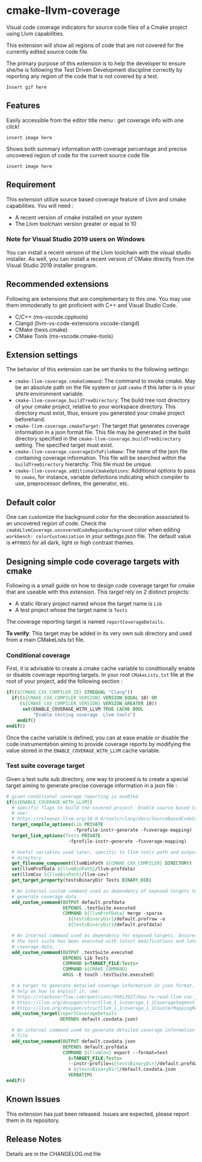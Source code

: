 # cmake-llvm-coverage

Visual code coverage indicators for source code files of a Cmake project
using Llvm capabilities.

This extension will show all regions of code that are not covered for the
currently edited source code file.

The primary purpose of this extension is to help the developer to ensure
she/he is following the Test Driven Development discipline correctly by
reporting any region of the code that is not covered by a test.

`Insert gif here`

## Features

Easily accessible from the editor title menu : get coverage info with one
click!

`insert image here`

Shows both summary information with coverage percentage and precise uncovered
region of code for the current source code file.

`insert image here`

## Requirement

This extension utilize source based coverage feature of Llvm and cmake
capabilities. You will need :

- A recent version of cmake installed on your system
- The Llvm toolchain version greater or equal to 10

### Note for Visual Studio 2019 users on Windows

You can install a recent version of the Llvm toolchain with the visual studio
installer. As well, you can install a recent version of CMake directly from
the Visual Studio 2019 installer program.

## Recommended extensions

Following are extensions that are complementary to this one. You may use them
immoderatly to get proficient with C++ and Visual Studio Code.

- C/C++ (ms-vscode.cpptools)
- Clangd (llvm-vs-code-extensions.vscode-clangd)
- CMake (twxs.cmake)
- CMake Tools (ms-vscode.cmake-tools)

## Extension settings

The behavior of this extension can be set thanks to the following settings:

- `cmake-llvm-coverage.cmakeCommand`: The command to invoke cmake. May be an
absolute path on the file system or just `cmake` if this latter is in your
`$PATH` environment variable.
- `cmake-llvm-coverage.buildTreeDirectory`: The build tree root directory of
your cmake project, relative to your workspace directory. This directory must
exist, thus, ensure you generated your cmake project beforehand.
- `cmake-llvm-coverage.cmakeTarget`: The target that generates coverage
information in a json format file. This file may be generated in the build
directory specified in the `cmake-llvm-coverage.buildTreeDirectory` setting.
The specified target must exist.
- `cmake-llvm-coverage.coverageInfoFileName`: The name of the json file
containing coverage information. This file will be searched within the
`buildTreeDirectory` hierarchy. This file must be unique.
- `cmake-llvm-coverage.additionalCmakeOptions`: Additional options to pass to
`cmake`, for instance, variable definitions indicating which compiler to use,
preprocessor defines, the generator, etc.

## Default color

One can customize the background color for the decoration associated to an
uncovered region of code. Check the
`cmakeLlvmCoverage.uncoveredCodeRegionBackground` color when editing
`workbench: colorCustomization` in your settings.json file. The default
value is `#FF0055` for all dark, light or high contrast themes.

## Designing simple code coverage targets with cmake

Following is a small guide on how to design code coverage target for cmake
that are useable with this extension. This target rely on 2 distinct
projects:

- A static library project named whose the target name is `Lib`
- A test project whose the target name is `Tests`

The coverage reporting target is named `reportCoverageDetails`.

**To verify**: This target may be added in its very own sub directory and used
from a main CMakeLists.txt file.

### Conditional coverage

First, it is advisable to create a cmake cache variable to conditionally
enable or disable coverage reporting targets. In your root `CMakeLists.txt`
file at the root of your project, add the following section :

```cmake
if((${CMAKE_CXX_COMPILER_ID} STREQUAL "Clang"))
  if((${CMAKE_CXX_COMPILER_VERSION} VERSION_EQUAL 10) OR
     (${CMAKE_CXX_COMPILER_VERSION} VERSION_GREATER 10))
      set(ENABLE_COVERAGE_WITH_LLVM TRUE CACHE BOOL
          "Enable testing coverage  Llvm tools")
    endif()
endif()
```

Once the cache variable is defined, you can at ease enable or disable the
code instrumentation aiming to provide coverage reports by modifying the
value stored in the `ENABLE_COVERAGE_WITH_LLVM` cache variable.

### Test suite coverage target

Given a test suite sub directory, one way to proceed is to create a special
target aiming to generate precise coverage information in a json file :

```cmake
# given conditional coverage reporting is enabled
if(${ENABLE_COVERAGE_WITH_LLVM})
  # specific flags to build the covered project. Enable source based Coverage
  # see:
  # https://releases.llvm.org/10.0.0/tools/clang/docs/SourceBasedCodeCoverage.html
  target_compile_options(Lib PRIVATE
                         -fprofile-instr-generate -fcoverage-mapping)
  target_link_options(Tests PRIVATE
                       -fprofile-instr-generate -fcoverage-mapping)

  # Useful variables used later, specific to llvm tools path and output
  # directory
  get_filename_component(llvmBinPath ${CMAKE_CXX_COMPILER} DIRECTORY)
  set(llvmProfData ${llvmBinPath}/llvm-profdata)
  set(llvmCov ${llvmBinPath}/llvm-cov)
  get_target_property(testsBinaryDir Tests BINARY_DIR)

  # An internal custom command used as dependency of exposed targets to
  # generate coverage data
  add_custom_command(OUTPUT default.profdata
                     DEPENDS .testSuite.executed
                     COMMAND ${llvmProfData} merge -sparse
                       ${testsBinaryDir}/default.profraw -o
                       ${testsBinaryDir}/default.profdata)

  # An internal command used as dependency for exposed targets. Ensures that
  # the test suite has been executed with latest modifications and latest
  # coverage data.
  add_custom_command(OUTPUT .testSuite.executed
                     DEPENDS Lib Tests
                     COMMAND $<TARGET_FILE:Tests>
                     COMMAND ${CMAKE_COMMAND}
                     ARGS -E touch .testSuite.executed)

  # A target to generate detailed coverage information in json format. To get
  # help on how to exploit it, see:
  # https://stackoverflow.com/questions/56013927/how-to-read-llvm-cov-json-format
  # https://llvm.org/doxygen/structllvm_1_1coverage_1_1CoverageSegment.html
  # https://llvm.org/doxygen/structllvm_1_1coverage_1_1CounterMappingRegion.html
  add_custom_target(reportCoverageDetails
                    DEPENDS default.covdata.json)

  # An internal command used to generate detailed coverage information in a
  # file
  add_custom_command(OUTPUT default.covdata.json
                     DEPENDS default.profdata
                     COMMAND ${llvmCov} export --format=text
                       $<TARGET_FILE:Tests>
                       --instr-profile=${testsBinaryDir}/default.profdata
                       > ${testsBinaryDir}/default.covdata.json
                       VERBATIM)
endif()
```

## Known Issues

This extension has just been released. Issues are expected, please report
them in its repository.

## Release Notes

Details are in the CHANGELOG.md file
